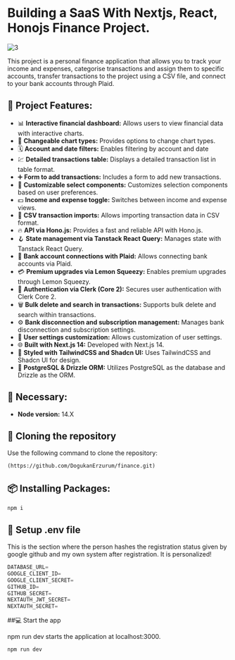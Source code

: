 # Building a SaaS With Nextjs, React, Honojs Finance Project.
![3](https://github.com/user-attachments/assets/33944341-794d-48fc-a031-3f8b55680697)


This project is a personal finance application that allows you to track your income and expenses, categorise transactions and assign them to specific accounts, transfer transactions to the project using a CSV file, and connect to your bank accounts through Plaid. 

## 🎯 Project Features:
- 📊 **Interactive financial dashboard:** Allows users to view financial data with interactive charts.
- 🔁 **Changeable chart types:** Provides options to change chart types. 
- 🗓 **Account and date filters:** Enables filtering by account and date
- 💹 **Detailed transactions table:** Displays a detailed transaction list in table format.
- ➕ **Form to add transactions:** Includes a form to add new transactions.
- 🧩 **Customizable select components:** Customizes selection components based on user preferences.
- 💵 **Income and expense toggle:** Switches between income and expense views.
- 🔄 **CSV transaction imports:** Allows importing transaction data in CSV format.
- 🔥 **API via Hono.js:** Provides a fast and reliable API with Hono.js.
- 🪝 **State management via Tanstack React Query:** Manages state with Tanstack React Query.
- 🔗 **Bank account connections with Plaid:** Allows connecting bank accounts via Plaid.
- 💳 **Premium upgrades via Lemon Squeezy:** Enables premium upgrades through Lemon Squeezy.
- 🔐 **Authentication via Clerk (Core 2):** Secures user authentication with Clerk Core 2.
- 🗑 **Bulk delete and search in transactions:** Supports bulk delete and search within transactions.
- ⚙️ **Bank disconnection and subscription management:** Manages bank disconnection and subscription settings.
- 👤 **User settings customization:** Allows customization of user settings.
- 🌐 **Built with Next.js 14:** Developed with Next.js 14.
- 🎨 **Styled with TailwindCSS and Shadcn UI:** Uses TailwindCSS and Shadcn UI for design.
- 💾 **PostgreSQL & Drizzle ORM:** Utilizes PostgreSQL as the database and Drizzle as the ORM.
  
## 🚀 Necessary:

- **Node version:** 14.X

## 📝 Cloning the repository

Use the following command to clone the repository:

```shell
(https://github.com/DogukanErzurum/finance.git)
```

## 📦 Installing Packages:

```shell
npm i
```

## 🔐 Setup .env file

This is the section where the person hashes the registration status given by google github and my own system after registration. It is personalized!

```js
DATABASE_URL=
GOOGLE_CLIENT_ID=
GOOGLE_CLIENT_SECRET=
GITHUB_ID=
GITHUB_SECRET=
NEXTAUTH_JWT_SECRET=
NEXTAUTH_SECRET=
```

##💻 Start the app

npm run dev starts the application at localhost:3000.

```shell
npm run dev
```
